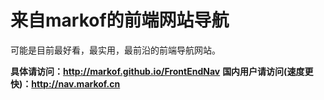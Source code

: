 # 来自markof的前端网站导航
可能是目前最好看，最实用，最前沿的前端导航网站。

**具体请访问：http://markof.github.io/FrontEndNav**
**国内用户请访问(速度更快)：http://nav.markof.cn**


